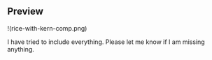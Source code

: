## Preview
!(rice-with-kern-comp.png)

I have tried to include everything. Please let me know if I am missing anything.
